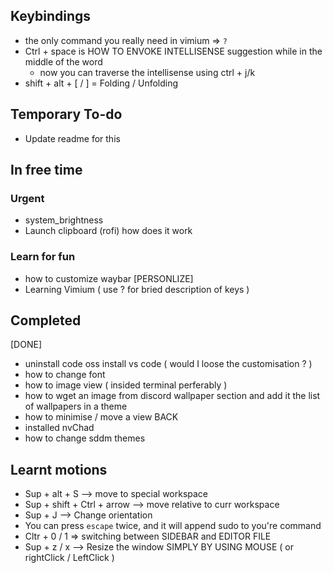 ## Keybindings

- the only command you really need in vimium => `?`
- Ctrl + space is HOW TO ENVOKE INTELLISENSE suggestion while in the middle of the word
    - now you can traverse the intellisense using ctrl + j/k
- shift + alt + [ / ] = Folding / Unfolding


## Temporary To-do
- Update readme for this


## In free time

### Urgent
- system_brightness
- Launch clipboard (rofi) how does it work


### Learn for fun
- how to customize waybar [PERSONLIZE]
- Learning Vimium ( use ? for bried description of keys )



## Completed

[DONE]
- uninstall code oss install vs code ( would I loose the customisation ? )
- how to change font
- how to image view ( insided terminal perferably )
- how to wget an image from discord wallpaper section and add it the list of wallpapers in a theme
- how to minimise / move a view BACK
- installed nvChad
- how to change sddm themes 



## Learnt motions

- Sup + alt + S              --> move to special workspace
- Sup + shift + Ctrl + arrow --> move relative to curr workspace
- Sup + J                    --> Change orientation
- You can press `escape` twice, and it will append sudo to you're command 
- Cltr + 0 / 1 => switching between SIDEBAR and EDITOR FILE
- Sup + z / x                --> Resize the window SIMPLY BY USING MOUSE
    ( or rightClick / LeftClick )